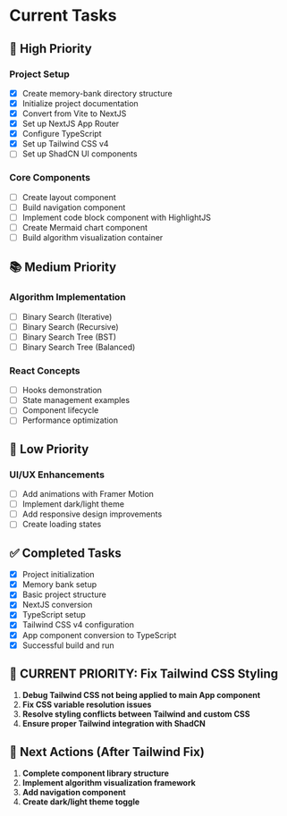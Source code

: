 # Current Tasks

## 🚀 High Priority

### Project Setup

- [x] Create memory-bank directory structure
- [x] Initialize project documentation
- [x] Convert from Vite to NextJS
- [x] Set up NextJS App Router
- [x] Configure TypeScript
- [x] Set up Tailwind CSS v4
- [ ] Set up ShadCN UI components

### Core Components

- [ ] Create layout component
- [ ] Build navigation component
- [ ] Implement code block component with HighlightJS
- [ ] Create Mermaid chart component
- [ ] Build algorithm visualization container

## 📚 Medium Priority

### Algorithm Implementation

- [ ] Binary Search (Iterative)
- [ ] Binary Search (Recursive)
- [ ] Binary Search Tree (BST)
- [ ] Binary Search Tree (Balanced)

### React Concepts

- [ ] Hooks demonstration
- [ ] State management examples
- [ ] Component lifecycle
- [ ] Performance optimization

## 🎨 Low Priority

### UI/UX Enhancements

- [ ] Add animations with Framer Motion
- [ ] Implement dark/light theme
- [ ] Add responsive design improvements
- [ ] Create loading states

## ✅ Completed Tasks

- [x] Project initialization
- [x] Memory bank setup
- [x] Basic project structure
- [x] NextJS conversion
- [x] TypeScript setup
- [x] Tailwind CSS v4 configuration
- [x] App component conversion to TypeScript
- [x] Successful build and run

## 🚨 CURRENT PRIORITY: Fix Tailwind CSS Styling

1. **Debug Tailwind CSS not being applied to main App component**
2. **Fix CSS variable resolution issues**
3. **Resolve styling conflicts between Tailwind and custom CSS**
4. **Ensure proper Tailwind integration with ShadCN**

## 📅 Next Actions (After Tailwind Fix)

1. **Complete component library structure**
2. **Implement algorithm visualization framework**
3. **Add navigation component**
4. **Create dark/light theme toggle**
